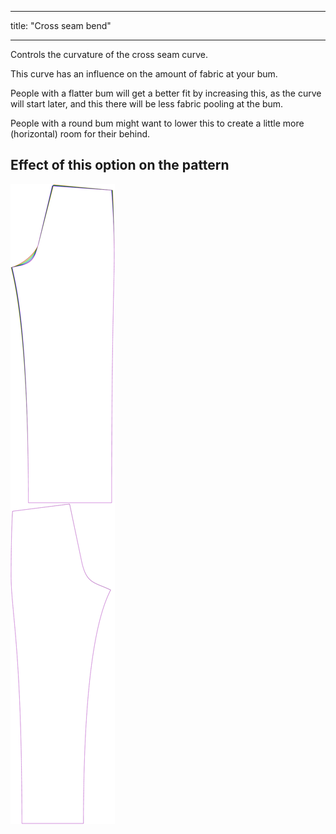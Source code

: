 ***

title: "Cross seam bend"

***

Controls the curvature of the cross seam curve.

<Note>

This curve has an influence on the amount of fabric at your bum.

People with a flatter bum will get a better fit by increasing this, as the curve will start later,
and this there will be less fabric pooling at the bum.

People with a round bum might want to lower this to create a little more (horizontal) room for their behind.

</Note>

## Effect of this option on the pattern

![This image shows the effect of this option by superimposing several variants that have a different value for this option](titan_crossseamcurvebend_sample.svg "Effect of this option on the pattern")
